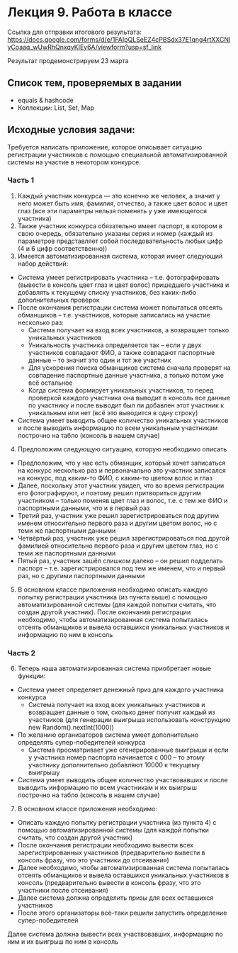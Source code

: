 # Лекция 9. Работа в классе

Ссылка для отправки итогового результата: https://docs.google.com/forms/d/e/1FAIpQLSeEZ4cPBSdx37E1qng4rtXXCNlyCoaaq_wUwRhQnxqyKIEy6A/viewform?usp=sf_link

Результат продемонстрируем 23 марта

## Список тем, проверяемых в задании

- equals & hashcode
- Коллекции: List, Set, Map

## Исходные условия задачи:
Требуется написать приложение, которое описывает ситуацию регистрации участников с помощью специальной автоматизированной системы на участие в некотором конкурсе.

### Часть 1

1. Каждый участник конкурса — это конечно же человек, а значит у него может быть имя, фамилия, отчество, а также цвет волос и цвет глаз (все эти параметры нельзя поменять у уже имеющегося участника)
2. Также участник конкурса обязательно имеет паспорт, в котором в свою очередь, обязательно указаны серия и номер (каждый из параметров представляет собой последовательность любых цифр (4 и 6 цифр соответственно))
3. Имеется автоматизированная система, которая имеет следующий набор действий:
- Система умеет регистрировать участника – т.е. фотографировать (вывести в консоль цвет глаз и цвет волос) пришедшего участника и добавлять к текущему списку участников, без каких-либо дополнительных проверок
- После окончания регистрации система может попытаться отсеять обманщиков – т.е. участников, которые записались на участие несколько раз:
    - Система получает на вход всех участников, а возвращает только уникальных участников
    - Уникальность участника определяется так – если у двух участников совпадают ФИО, а также совпадают паспортные данные – то значит это один и тот же участник
    - Для ускорения поиска обманщиков система сначала проверят на совпадение паспортные данные участника, а только потом уже всё остальное
    - Когда система формирует уникальных участников, то перед проверкой каждого участника она выводит в консоль все данные по участнику и после выводит был ли добавлен этот участник к уникальным или нет (всё это выводится в одну строку)
- Система умеет выводить общее количество уникальных участников и после выводить информацию по всем уникальным участникам построчно на табло (консоль в нашем случае)
4. Предположим следующую ситуацию, которую необходимо описать
- Предположим, что у нас есть обманщик, который хочет записаться на конкурс несколько раз и первоначально это участник записался на конкурс, под каким-то ФИО, с каким-то цветом волос и глаз
- Далее, поскольку этот участник увидел, что во время регистрации его фотографируют, и поэтому решил притвориться другим участником – только поменяв цвет глаз и волос, т.е. с тем же ФИО и паспортными данными, что и в первый раз
- Третий раз, участник уже решил зарегистрироваться под другим именем относительно первого раза и другим цветом волос, но с теми же паспортными данными
- Четвёртый раз, участник уже решил зарегистрироваться под другой фамилией относительно первого раза и другим цветом глаз, но с теми же паспортными данными
- Пятый раз, участник зашёл слишком далеко – он решил подделать паспорт – т.е. зарегистрировался под тем же именем, что и первый раз, но с другими паспортными данными
5.  В основном классе приложения необходимо описать каждую попытку регистрации участника (из пункта выше) с помощью автоматизированной системы (для каждой попытки считать, что создан другой участник). После окончания регистрации необходимо, чтобы автоматизированная система попыталась отсеять обманщиков и вывела оставшихся уникальных участников и информацию по ним в консоль

### Часть 2

6. Теперь наша автоматизированная система приобретает новые функции:
- Система умеет определяет денежный приз для каждого участника конкурса
    - Система получает на вход всех уникальных участников и возвращает данные о том, сколько денег получит каждый из участников (для генерации выигрыша использовать конструкцию new Random().nextInt(1000))
- По желанию организаторов система умеет дополнительно определять супер-победителей конкурса
    - Система просматривает уже сгенерированные выигрыши и если у участника номер паспорта начинается с 000 – то этому участнику дополнительно добавляют 10000 к текущему выигрышу
- Система умеет выводить общее количество участвовавших и после выводить информацию по всем участникам и их выигрыш построчно на табло (консоль в нашем случае)
7. В основном классе приложения необходимо:
- Описать каждую попытку регистрации участника (из пункта 4) с помощью автоматизированной системы (для каждой попытки считать, что создан другой участник)
- После окончания регистрации необходимо вывести всех зарегистрированных участников (предварительно вывести в консоль фразу, что это участники до отсеивания)
- Далее необходимо, чтобы автоматизированная система попыталась отсеять обманщиков и вывела оставшихся уникальных участников в консоль (предварительно вывести в консоль фразу, что это участники после отсеивания)
- Далее система должна определить призы для всех оставшихся участников
- После этого организаторы всё-таки решили запустить определение супер-победителей

Далее система должна вывести всех участвовавших, информацию по ним и их выигрыш по ним в консоль

